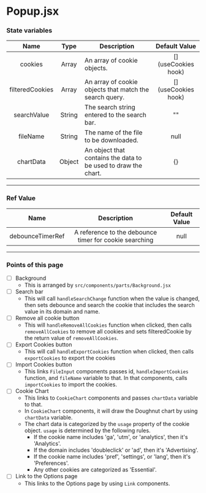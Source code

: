 # Popup.jsx
### State variables
|      Name       |  Type   | Description |    Default Value     |
|:---------------:|:-------:|---------------------------------------------------------------------------------------------------|:--------------------:| 
|     cookies     |  Array  | An array of cookie objects. | [] (useCookies hook) |
| filteredCookies |  Array  | An array of cookie objects that match the search query. | [] (useCookies hook) |
|   searchValue   | String  | The search string entered to the search bar. |           ""           |
| fileName | String  | The name of the file to be downloaded. | null |
| chartData | Object | An object that contains the data to be used to draw the chart. | {} |

---

### Ref Value
| Name |                      Description                       | Default Value |
| :---: |:------------------------------------------------------:|:-------------:|
| debounceTimerRef | A reference to the debounce timer for cookie searching | null |

---

### Points of this page
- [ ] Background
  - This is arranged by `src/components/parts/Background.jsx`
- [ ] Search bar
  - This will call `handleSearchChange` function when the value is changed, then sets debounce and search the cookie that includes the search value in its domain and name.
- [ ] Remove all cookie button
  - This will `handleRemoveAllCookies` function when clicked, then calls `removeAllCookies` to remove all cookies and sets filteredCookie by the return value of `removeAllCookies`.
- [ ] Export Cookies button
  - This will call `handleExportCookies` function when clicked, then calls `exportCookies` to export the cookies
- [ ] Import Cookies button
  - This links `FileInput` components passes id, `handleImportCookies` function, and `fileName` variable to that. In that components, calls `importCookies` to import the cookies.
- [ ] Cookie Chart
  - This links to `CookieChart` components and passes `chartData` variable to that.
  - In `CookieChart` components, it will draw the Doughnut chart by using `chartData` variable.
  - The chart data is categorized by the `usage` property of the cookie object. `usage` is determined by the following rules.
    - If the cookie name includes 'ga', 'utm', or 'analytics', then it's 'Analytics'.
    - If the domain includes 'doubleclick' or 'ad', then it's 'Advertising'.
    - If the cookie name includes 'pref', 'settings', or 'lang', then it's 'Preferences'.
    - Any other cookies are categorized as 'Essential'.
- [ ] Link to the Options page
    - This links to the Options page by using `Link` components.

